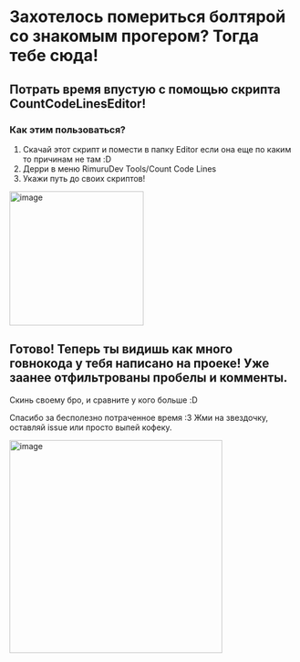 # Захотелось помериться болтярой со знакомым прогером? Тогда тебе сюда! 

## Потрать время впустую с помощью скрипта CountCodeLinesEditor! 

### Как этим пользоваться?
1. Скачай этот скрипт и помести в папку Editor если она еще по каким то причинам не там :D
2. Дерри в меню RimuruDev Tools/Count Code Lines
3. Укажи путь до своих скриптов!

 <img width="235" alt="image" src="https://github.com/user-attachments/assets/260efb7a-9468-4ac7-923d-1dde5cf08f78">


## Готово! Теперь ты видишь как много говнокода у тебя написано на проеке! Уже заанее отфильтрованы пробелы и комменты. 
Скинь своему бро, и сравните у кого больше :D

Спасибо за бесполезно потраченное время :3 Жми на звездочку, оставляй issue или просто выпей кофеку.

<img width="373" alt="image" src="https://github.com/user-attachments/assets/d241d439-97ec-4803-bc13-7c863d243ea7">

